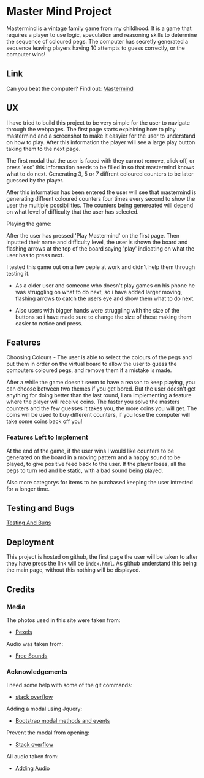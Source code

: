 # Master Mind Project

Mastermind is a vintage family game from my childhood. It is a game that requires a player to use logic, speculation and reasoning skills to determine the sequence of coloured pegs. The computer has secretly generated a sequence leaving players having 10 attempts to guess correctly, or the computer wins!

## Link

Can you beat the computer? Find out: [Mastermind](https://fordalex.github.io/master-mind-project/)

## UX

I have tried to build this project to be very simple for the user to navigate through the webpages. The first page starts explaining how to play mastermind and a screenshot to make it easyier for the user to understand on how to play. After this information the player will see a large play button taking them to the next page.

The first modal that the user is faced with they cannot remove, click off, or press 'esc' this information needs to be filled in so that mastermind knows what to do next. Generating 3, 5 or 7 diffrent coloured counters to be later guessed by the player.

After this information has been entered the user will see that mastermind is generating diffrent coloured counters four times every second to show the user the multiple possibilities. The counters being genereated will depend on what level of difficulty that the user has selected.


Playing the game:

After the user has pressed 'Play Mastermind' on the first page. Then inputted their name and difficulty level, the user is shown the board and flashing arrows at the top of the board saying 'play' indicating on what the user has to press next.

I tested this game out on a few peple at work and didn't help them through testing it.

* As a older user and someone who doesn't play games on his phone he was struggling on what to do next, so i have added larger moving, flashing arrows to catch the users eye and show them what to do next.

* Also users with bigger hands were struggling with the size of the buttons so i have made sure to change the size of these making them easier to notice and press.



## Features

Choosing Colours - The user is able to select the colours of the pegs and put them in order on the virtual board to allow the user to guess the computers coloured pegs, and remove them if a mistake is made.

After a while the game doesn't seem to have a reason to keep playing, you can choose between two themes if you get bored. But the user doesn't get anything for doing better than the last round, I am implementing a feature where the player will receive coins. The faster you solve the masters counters and the few guesses it takes you, the more coins you will get. The coins will be used to buy different counters, if you lose the computer will take some coins back off you!

### Features Left to Implement

At the end of the game, if the user wins I would like counters to be generated on the board in a moving pattern and a happy sound to be played, to give positive feed back to the user. If the player loses, all the pegs to turn red and be static, with a bad sound being played.

Also more categorys for items to be purchased keeping the user intrested for a longer time. 


## Testing and Bugs

[Testing And Bugs](https://github.com/Fordalex/master-mind-project/blob/master/testing-bugs.md)

## Deployment

This project is hosted on github, the first page the user will be taken to after they have press the link will be `index.html`. As github understand this being the main page, without this nothing will be displayed.




## Credits

### Media

The photos used in this site were taken from:

* [Pexels](https://www.pexels.com/)

Audio was taken from:

* [Free Sounds](https://freesound.org/)


### Acknowledgements

I need some help with some of the git commands:

* [stack overflow](https://stackoverflow.com/questions/10510462/force-git-push-to-overwrite-remote-files)

Adding a modal using Jquery:

* [Bootstrap modal methods and events](https://www.youtube.com/watch?v=1yrTszHY-mQ)

Prevent the modal from opening:

* [Stack overflow](https://stackoverflow.com/questions/16152073/prevent-bootstrap-modal-from-disappearing-when-clicking-outside-or-pressing-esca)

All audio taken from:

* [Adding Audio](https://www.youtube.com/watch?v=p4OHVJxd2FI)


